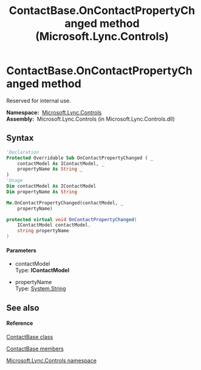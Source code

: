 ﻿---
title: ContactBase.OnContactPropertyChanged method  (Microsoft.Lync.Controls)
TOCTitle: 'OnContactPropertyChanged method '
ms:assetid: M:Microsoft.Lync.Controls.ContactBase.OnContactPropertyChanged(Microsoft.Lync.Controls.Internal.Model.IContactModel,System.String)_DI_3_UC_OCS14MrefLyncWPF
ms:mtpsurl: https://msdn.microsoft.com/en-us/library/microsoft.lync.controls.contactbase.oncontactpropertychanged(v=office.15)
ms:contentKeyID: 48593912
ms.date: 07/28/2014
mtps_version: v=office.15
f1_keywords:
- Microsoft.Lync.Controls.ContactBase.OnContactPropertyChanged
dev_langs:
- CSharp
- JScript
- VB
- other
---

# ContactBase.OnContactPropertyChanged method

Reserved for internal use.

**Namespace:**  [Microsoft.Lync.Controls](microsoft-lync-controls-namespace_1.md)  
**Assembly:**  Microsoft.Lync.Controls (in Microsoft.Lync.Controls.dll)

## Syntax

``` vb
'Declaration
Protected Overridable Sub OnContactPropertyChanged ( _
    contactModel As IContactModel, _
    propertyName As String _
)
'Usage
Dim contactModel As IContactModel
Dim propertyName As String

Me.OnContactPropertyChanged(contactModel, _
    propertyName)
```

``` csharp
protected virtual void OnContactPropertyChanged(
    IContactModel contactModel,
    string propertyName
)
```

#### Parameters

  - contactModel  
    Type: **IContactModel**  

<!-- end list -->

  - propertyName  
    Type: [System.String](http://msdn2.microsoft.com/en-us/library/s1wwdcbf)  

## See also

#### Reference

[ContactBase class](contactbase-class-microsoft-lync-controls_1.md)

[ContactBase members](contactbase-members-microsoft-lync-controls_1.md)

[Microsoft.Lync.Controls namespace](microsoft-lync-controls-namespace_1.md)


